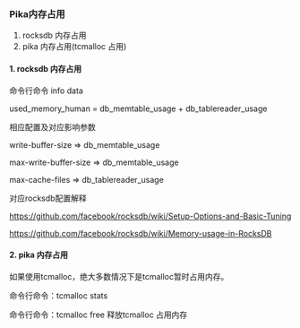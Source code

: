 ### Pika内存占用
1. rocksdb 内存占用
2. pika 内存占用(tcmalloc 占用)

#### 1. rocksdb 内存占用 
命令行命令 info data 

used_memory_human = db_memtable_usage + db_tablereader_usage

相应配置及对应影响参数

write-buffer-size          => db_memtable_usage

max-write-buffer-size      => db_memtable_usage

max-cache-files            => db_tablereader_usage

对应rocksdb配置解释

https://github.com/facebook/rocksdb/wiki/Setup-Options-and-Basic-Tuning

https://github.com/facebook/rocksdb/wiki/Memory-usage-in-RocksDB

#### 2. pika 内存占用
如果使用tcmalloc，绝大多数情况下是tcmalloc暂时占用内存。

命令行命令：tcmalloc stats

命令行命令：tcmalloc free 释放tcmalloc 占用内存